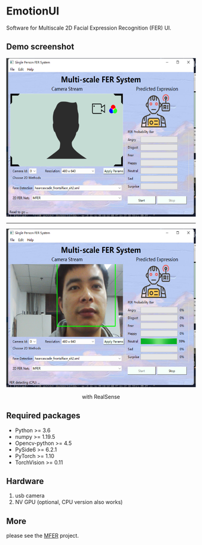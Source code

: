 # EmotionUI
 Software for Multiscale 2D Facial Expression Recognition (FER) UI.

## Demo screenshot
</div>
<div align=center>
<img src="./resource/demo-ui.png" width="700" height="420" />
</div>


---
</div>
<div align=center>
 <img src="./resource/demo-happy.png" width="700" height="420" />

 
 with RealSense
</div>

## Required packages
 - Python >= 3.6
 - numpy >= 1.19.5
 - Opencv-python >= 4.5
 - PySide6 >= 6.2.1
 - PyTorch >= 1.10
 - TorchVision >= 0.11

## Hardware
 1) usb camera
 2) NV GPU (optional, CPU version also works)
## More
please see the [MFER](https://github.com/XuJ1E/MFER) project.
